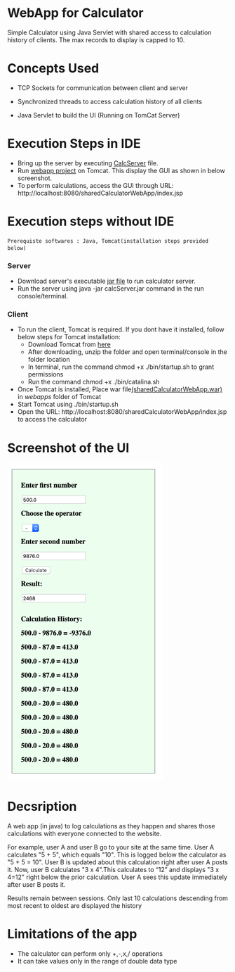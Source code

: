 # WebApp for Calculator
Simple Calculator using Java Servlet with shared access to calculation history of clients. The max records to display is capped to 10.

# Concepts Used
 * TCP Sockets for communication between client and server
  
* Synchronized threads to access calculation history of all clients
  
* Java Servlet to build the UI (Running on TomCat Server)

# Execution Steps in IDE
* Bring up the server by executing [CalcServer](https://github.com/Roopana/calculator_distributed_server/blob/master/src/sharedCalculator/CalcServer.java) file.
* Run [webapp project](https://github.com/Roopana/calculator_client_webapp/tree/master/sharedCalculatorWebApp) on Tomcat. This display the GUI as shown in below screenshot.
* To perform calculations, access the GUI through URL: http://localhost:8080/sharedCalculatorWebApp/index.jsp

# Execution steps without IDE
    Prerequiste softwares : Java, Tomcat(installation steps provided below) 
### Server
* Download server's executable [jar file](https://github.com/Roopana/calculator_client_webapp/blob/master/calcServer.jar) to run calculator server.
* Run the server using java -jar calcServer.jar command in the run console/terminal.
### Client
* To run the client, Tomcat is required. If you dont have it installed, follow below steps for Tomcat installation:
  * Download Tomcat from [here](https://tomcat.apache.org/download-90.cgi)
  *	After downloading, unzip the folder and open terminal/console in the folder location
  *	In terminal, run the command chmod +x ./bin/startup.sh to grant permissions
  *	Run the command chmod +x ./bin/catalina.sh
*	Once Tomcat is installed, Place war file[(sharedCalculatorWebApp.war)](https://github.com/Roopana/calculator_client_webapp/blob/master/sharedCalculatorWebApp.war) in _webapps_ folder of Tomcat
* Start Tomcat using ./bin/startup.sh
*	Open the URL: http://localhost:8080/sharedCalculatorWebApp/index.jsp to access the calculator

# Screenshot of the UI

![](https://github.com/Roopana/calculator_client_webapp/blob/master/Calc_WebApp.png)

# Decsription

A web app (in java) to log calculations as they happen and shares those calculations with everyone connected to the website.

For example, user A and user B go to your site at the same time. User A calculates "5 + 5", which equals "10". This is logged below the calculator as "5 + 5 = 10". User B is updated about this calculation right after user A posts it. Now, user B calculates "3 x 4".This calculates to “12” and displays "3 x 4=12" right below the prior calculation. User A sees this update immediately after user B posts it.

Results remain between sessions. Only last 10 calculations descending from most recent to oldest are displayed the history

# Limitations of the app
* The calculator can perform only +,-,x,/ operations
* It can take values only in the range of double data type
